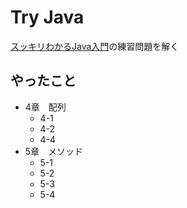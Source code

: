 # Try Java
[スッキリわかるJava入門](http://www.amazon.co.jp/%E3%82%B9%E3%83%83%E3%82%AD%E3%83%AA%E3%82%8F%E3%81%8B%E3%82%8BJava%E5%85%A5%E9%96%80-%E4%B8%AD%E5%B1%B1-%E6%B8%85%E5%96%AC/dp/4844330861)の練習問題を解く

## やったこと
- 4章　配列
	- 4-1
	- 4-2
	- 4-4
- 5章　メソッド
	- 5-1
	- 5-2
	- 5-3
	- 5-4